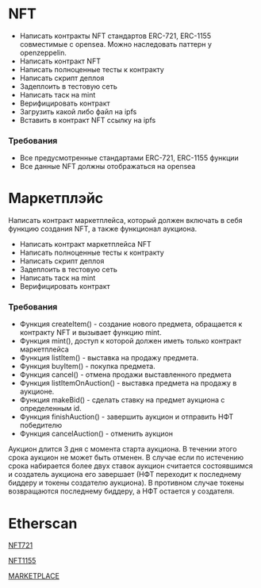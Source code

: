 # NFT
- Написать контракты NFT стандартов ERC-721, ERC-1155 совместимые с opensea. Можно наследовать паттерн у openzeppelin.
- Написать контракт NFT
- Написать полноценные тесты к контракту
- Написать скрипт деплоя
- Задеплоить в тестовую сеть
- Написать таск на mint
- Верифицировать контракт
- Загрузить какой либо файл на ipfs
- Вставить в контракт NFT ссылку на ipfs

### Требования
- Все предусмотренные стандартами ERC-721, ERC-1155 функции
- Все данные NFT должны отображаться на opensea



# Маркетплэйс
Написать контракт маркетплейса, который должен включать в себя функцию создания NFT, а также функционал аукциона.
- Написать контракт маркетплейса NFT
- Написать полноценные тесты к контракту
- Написать скрипт деплоя
- Задеплоить в тестовую сеть
- Написать таск на mint
- Верифицировать контракт

### Требования
- Функция createItem() - создание нового предмета, обращается к контракту NFT и вызывает функцию mint.
- Функция mint(), доступ к которой должен иметь только контракт маркетплейса
- Функция listItem() - выставка на продажу предмета.
- Функция buyItem() - покупка предмета.
- Функция cancel() - отмена продажи выставленного предмета
- Функция listItemOnAuction() - выставка предмета на продажу в аукционе.
- Функция makeBid() - сделать ставку на предмет аукциона с определенным id.
- Функция finishAuction() - завершить аукцион и отправить НФТ победителю
- Функция cancelAuction() - отменить аукцион

Аукцион длится 3 дня с момента старта аукциона. В течении этого срока аукцион не может быть отменен.
В случае если по истечению срока набирается более двух ставок аукцион считается состоявшимся и создатель
аукциона его завершает (НФТ переходит к последнему биддеру и токены создателю аукциона).
В противном случае токены возвращаются последнему биддеру, а НФТ остается у создателя.


# Etherscan
[NFT721](https://rinkeby.etherscan.io/address/0x49085904BcfBEd93145AC9bd3F16Ff82682af53d)

[NFT1155](https://rinkeby.etherscan.io/address/0x5eB7077cF70f7d58Cc3BB79f2ee65dd38697F0a9)

[MARKETPLACE](https://rinkeby.etherscan.io/address/0x97C8D90351284e4b77b329E082e32efCaeB9Ea81)
